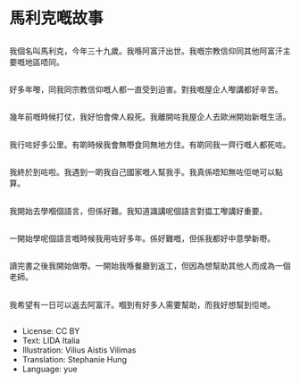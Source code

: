 # 馬利克嘅故事

##
我個名叫馬利克，今年三十九歲。我喺阿富汗出世。我嘅宗教信仰同其他阿富汗主要嘅地區唔同。

##
好多年嚟，同我同宗教信仰嘅人都一直受到迫害。對我嘅屋企人嚟講都好辛苦。

##
幾年前嘅時候打仗，我好怕會俾人殺死。我離開咗我屋企人去歐洲開始新嘅生活。

##
我行咗好多公里。有啲時候我會無嘢食同無地方住。有啲同我一齊行嘅人都死咗。

##
我終於到咗啦。我遇到一啲我自己國家嘅人幫我手。我真係唔知無咗佢哋可以點算。

##
我開始去學嗰個語言，但係好難。我知道識講呢個語言對揾工嚟講好重要。

##
一開始學呢個語言嘅時候我用咗好多年。係好難嘅，但係我都好中意學新嘢。

##
讀完書之後我開始做嘢。一開始我喺餐廳到返工，但因為想幫助其他人而成為一個老師。

##
我希望有一日可以返去阿富汗。嗰到有好多人需要幫助，而我好想幫到佢哋。

##
* License: CC BY
* Text: LIDA Italia
* Illustration: Vilius Aistis Vilimas
* Translation: Stephanie Hung
* Language: yue
